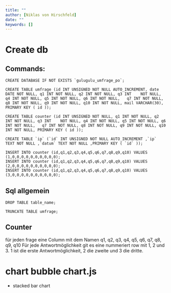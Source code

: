 ```yaml
---
title: ""
author: [Niklas von Hirschfeld]
date: ""
keywords: []
---
```



# Create db

## Commands:

```mysql
CREATE DATABASE IF NOT EXISTS `gulugulu_umfrage_po`;

CREATE TABLE umfrage (id INT UNSIGNED NOT NULL AUTO_INCREMENT, date DATE NOT NULL, q1 INT NOT NULL, q2 INT NOT NULL, q3 INT    NOT NULL, q4 INT NOT NULL, q5 INT NOT NULL, q6 INT NOT NULL,   q7 INT NOT NULL, q8 INT NOT NULL, q9 INT NOT NULL, q10 INT NOT NULL, mail VARCHAR(30), PRIMARY KEY ( id ));

CREATE TABLE counter (id INT UNSIGNED NOT NULL, q1 INT NOT NULL, q2 INT NOT NULL, q3 INT    NOT NULL, q4 INT NOT NULL, q5 INT NOT NULL, q6 INT NOT NULL,   q7 INT NOT NULL, q8 INT NOT NULL, q9 INT NOT NULL, q10 INT NOT NULL, PRIMARY KEY ( id ));
  
CREATE TABLE `ip` (`id` INT UNSIGNED NOT NULL AUTO_INCREMENT ,`ip` TEXT NOT NULL ,`datum` TEXT NOT NULL ,PRIMARY KEY ( `id` ));

INSERT INTO counter (id,q1,q2,q3,q4,q5,q6,q7,q8,q9,q10) VALUES (1,0,0,0,0,0,0,0,0,0,0);
INSERT INTO counter (id,q1,q2,q3,q4,q5,q6,q7,q8,q9,q10) VALUES (2,0,0,0,0,0,0,0,0,0,0);
INSERT INTO counter (id,q1,q2,q3,q4,q5,q6,q7,q8,q9,q10) VALUES (3,0,0,0,0,0,0,0,0,0,0);

```

## Sql allgemein

```mysql
DROP TABLE table_name;

TRUNCATE TABLE umfrage;
```

## Counter

für jeden frage eine Column mit dem Namen q1, q2, q3, q4, q5, q6, q7, q8, q9, q10
Für jede Antwortmöglichkeit git es eine nummeriert row mit 1, 2 und 3. 1 ist die erste Antwortmöglichkeit, 2 die zweite und 3 die dritte.

# chart bubble chart.js

- stacked bar chart
